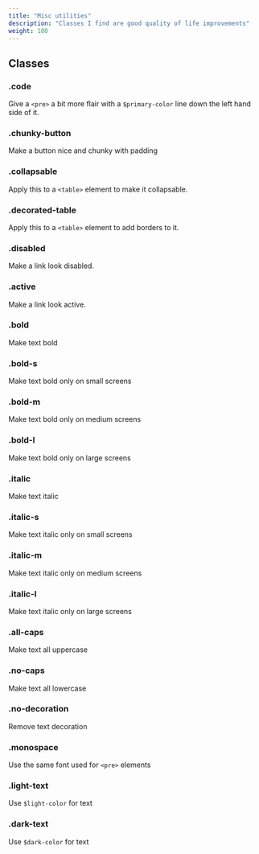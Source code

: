 ```yaml
---
title: "Misc utilities"
description: "Classes I find are good quality of life improvements"
weight: 100
---
```


## Classes

### .code

Give a `<pre>` a bit more flair with a `$primary-color` line down the left hand side of it.

### .chunky-button

Make a button nice and chunky with padding

### .collapsable

Apply this to a `<table>` element to make it collapsable.

### .decorated-table

Apply this to a `<table>` element to add borders to it.

### .disabled

Make a link look disabled.

### .active

Make a link look active.

### .bold

Make text bold

### .bold-s

Make text bold only on small screens

### .bold-m

Make text bold only on medium screens

### .bold-l

Make text bold only on large screens

### .italic

Make text italic

### .italic-s

Make text italic only on small screens

### .italic-m

Make text italic only on medium screens

### .italic-l

Make text italic only on large screens

### .all-caps

Make text all uppercase

### .no-caps

Make text all lowercase

### .no-decoration

Remove text decoration

### .monospace

Use the same font used for `<pre>` elements

### .light-text

Use `$light-color` for text

### .dark-text

Use `$dark-color` for text
